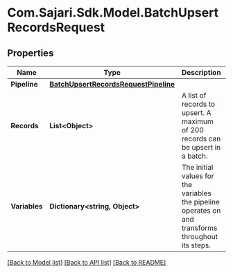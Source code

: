 # Com.Sajari.Sdk.Model.BatchUpsertRecordsRequest

## Properties

Name | Type | Description | Notes
------------ | ------------- | ------------- | -------------
**Pipeline** | [**BatchUpsertRecordsRequestPipeline**](BatchUpsertRecordsRequestPipeline.md) |  | [optional] 
**Records** | **List&lt;Object&gt;** | A list of records to upsert.  A maximum of 200 records can be upsert in a batch. | 
**Variables** | **Dictionary&lt;string, Object&gt;** | The initial values for the variables the pipeline operates on and transforms throughout its steps. | [optional] 

[[Back to Model list]](../README.md#documentation-for-models) [[Back to API list]](../README.md#documentation-for-api-endpoints) [[Back to README]](../README.md)

